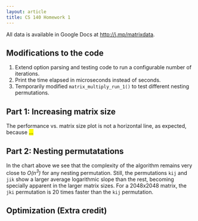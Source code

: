 ```yaml
---
layout: article
title: CS 140 Homework 1
---
```


All data is available in Google Docs at <http://j.mp/matrixdata>.

## Modifications to the code

 1. Extend option parsing and testing code to run a configurable number of
    iterations.
 2. Print the time elapsed in microseconds instead of seconds.
 3. Temporarily modified `matrix_multiply_run_1()` to test different nesting permutations.

## Part 1: Increasing matrix size

<script type="text/javascript" src="//ajax.googleapis.com/ajax/static/modules/gviz/1.0/chart.js">
{
  "dataSourceUrl": "//docs.google.com/spreadsheet/tq?range=A1%3AC12&key=0Aktsct0Ua9XhdHRHcXZrRldURm91azhnbUNVM2NTanc&gid=0&headers=-1",
  "chartType": "LineChart",
  "options": {
    "titleTextStyle": {"fontSize": 16},
    "vAxis": {"title": "Execution time (μs)", "logScale": true, "format": "#,###"},
    "hAxis": {"title": "Matrix size", "logScale": true},
    "title": "Log-log plot of execution time and matrix size",
    "width": 900, "height": 400,
    "pointSize": 7,
    "series": [
      {}, {"pointSize": 0, "lineWidth": 1}
    ]
  }
}
</script>

<script type="text/javascript" src="//ajax.googleapis.com/ajax/static/modules/gviz/1.0/chart.js">
{
  "dataSourceUrl": "//docs.google.com/spreadsheet/tq?range=H1%3AI12&key=0Aktsct0Ua9XhdHRHcXZrRldURm91azhnbUNVM2NTanc&gid=0&headers=-1",
  "chartType": "LineChart",
  "options": {
    "titleTextStyle": {"fontSize": 16},
    "curveType": "function",
    "vAxis": {"title": "Performance (flops)", "format": "#,###"},
    "hAxis": {"title": "Matrix size", "logScale": true},
    "title": "Log-linear plot of performance and matrix size",
    "width": 900, "height": 400,
    "legend": "none",
    "pointSize": 7,
    "series": [
      {"lineWidth": 1}
    ]
  }
}
</script>

The performance vs. matrix size plot is not a horizontal line, as expected, because <mark>...</mark>

## Part 2: Nesting permutatations

<script type="text/javascript" src="//ajax.googleapis.com/ajax/static/modules/gviz/1.0/chart.js">
{
  "dataSourceUrl": "//docs.google.com/spreadsheet/tq?range='Part+2'!A1%3AG12&key=0Aktsct0Ua9XhdHRHcXZrRldURm91azhnbUNVM2NTanc&gid=0&headers=-1",
  "chartType": "LineChart",
  "options": {
    "titleTextStyle": {"fontSize": 16},
    "curveType": "function",
    "vAxis": {"title": "Execution time (μs)", "logScale": true, "format": "#,###"},
    "hAxis": {"title": "Matrix size", "logScale": true},
    "title": "Log-log plot of execution time and matrix size for different nesting permutations",
    "width": 900, "height": 400,
    "lineWidth": 1,
    "pointSize": 7
  }
}
</script>

In the chart above we see that the complexity of the algorithm remains very
close to *O(n<sup>3</sup>)* for any nesting permutation. Still, the
permutations `kij` and `jik` show a larger average logarithmic slope than the
rest, becoming specially apparent in the larger matrix sizes. For a 2048x2048
matrix, the `jki` permutation is 20 times faster than the `kij` permutation.

<script type="text/javascript" src="//ajax.googleapis.com/ajax/static/modules/gviz/1.0/chart.js">
{
  "dataSourceUrl": "//docs.google.com/spreadsheet/tq?range='Part+2'!A1%3AG12&key=0Aktsct0Ua9XhdHRHcXZrRldURm91azhnbUNVM2NTanc&gid=0&headers=1&transpose=1",
  "chartType": "LineChart",
  "options": {
    "titleTextStyle": {"fontSize": 16},
    "curveType": "function",
    "vAxis": {"title": "Execution time (μs)", "logScale": true, "format": "#,###"},
    "hAxis": {"title": "Nesting permutation"},
    "title": "Log chart of execution time vs. nesting permutations",
    "width": 900, "height": 400,
    "lineWidth": 1,
    "pointSize": 7
  }
}
</script>

<script type="text/javascript" src="//ajax.googleapis.com/ajax/static/modules/gviz/1.0/chart.js">
{
  "dataSourceUrl": "//docs.google.com/spreadsheet/tq?range=A1%3AG1%2CA6%3AG6%2CA9%3AG9%2CA12%3AG12&merge=ROWS&key=0Aktsct0Ua9XhdHRHcXZrRldURm91azhnbUNVM2NTanc&gid=1&headers=1&transpose=1",
  "chartType": "ColumnChart",
  "options": {
    "titleTextStyle": {"fontSize": 16},
    "curveType": "function",
    "vAxis": {"title": "Execution time (μs)", "logScale": true, "format": "#,###"},
    "hAxis": {"title": "Nesting permutation"},
    "title": "Log chart of execution time vs. nesting permutations",
    "width": 900, "height": 400,
    "lineWidth": 1
  }
}
</script>

## Optimization (Extra credit)

